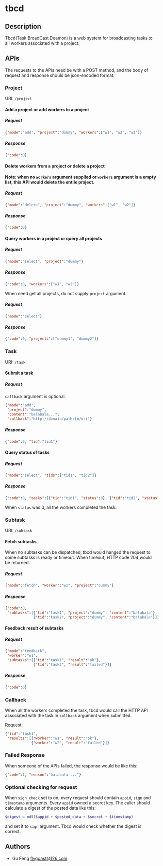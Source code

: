 # tbcd

## Description

Tbcd(Task BroadCast Deamon) is a web system for broadcasting tasks to all
workers associated with a project.

## APIs

The requests to the APIs need be with a  POST method, and the body of request
and response should be json-encoded format.

### Project

URI: `/project`

#### Add a project or add workers to a project

##### Request
```json
{"mode":"add", "project":"dummy", "workers":["w1", "w2", "w3"]}
```
##### Response
```json
{"code":0}
```

#### Delete workers from a project or delete a project

**Note: when no `workers` argument supplied or `workers` argument is a empty
list, this API would delete the entile project.**

##### Request
```json
{"mode":"delete", "project":"dummy", "workers":["w1", "w2"]}
```

##### Response
```json
{"code":0}
```

#### Query workers in a project or query all projects

##### Request
```json
{"mode":"select", "project":"dummy"}
```
##### Response
```json
{"code":0, "workers":["w1", "w2"]}
```
When need get all projects, do not supply `project` argument.

##### Request
```json
{"mode":"select"}
```

##### Response
```json
{"code":0, "projects":["dummy1", "dummy2"]}
```

### Task

URI: `/task`

#### Submit a task

##### Request
`callback` argument is optional.
```json
{"mode":"add",
 "project":"dummy",
 "content":"balabala...",
 "callback":"http://domain/path/to/uri"}
```
##### Response
```json
{"code":0, "tid":"tid1"}
```

#### Query status of tasks

##### Request
```json
{"mode":"select", "tids":["tid1", "tid2"]}
```

##### Response
```json
{"code":0, "tasks":[{"tid":"tid1", "status":0}, {"tid":"tid2", "status":3}]}
```
When `status` was 0, all the workers completed the task.

### Subtask

URI: `/subtask`

#### Fetch subtasks

When no subtasks can be dispatched, tbcd would hanged the request to some
subtasks is ready or timeout. When timeout, HTTP code 204 would be returned.

##### Request
```json
{"mode":"fetch", "worker":"w1", "project":"dummy"}
```

##### Response
```json
{"code":0,
 "subtasks":[{"tid":"task1", "project":"dummy", "content":"balabala"},
             {"tid":"task2", "project":"dummy", "content":"balabala"}]}
```

#### Feedback result of subtasks

##### Request
```json
{"mode":"feedback",
 "worker":"w1",
 "subtasks":[{"tid":"task1", "result":"ok"},
             {"tid":"task2", "result":"failed"}]}
```

##### Response
```json
{"code":0}
```
### Callback

When all the workers completed the task, tbcd would call the HTTP API associated with the task in `callback` argument when submitted.

Request:
```json
{"tid":"task1",
 "results":[{"worker":"w1", "result":"ok"},
            {"worker":"w2", "result":"failed"}]}
```

### Failed Response

When someone of the APIs failed, the response would be like this:
```json
{"code":1, "reason":"balabala ..."}
```

### Optional checking for request

When `sign_check` set to on, every request should contain `appid`, `sign` and
`timestamp` arguments. Every `appid` owned a secret key. The caller should
calculate a digest of the posted data like this:
```php
$digest = md5($appid + $posted_data + $secret + $timestamp)
```
and set it to `sign` argument. Tbcd would check whether the digest is correct.

## Authors

- Gu Feng <flygoast@126.com>
